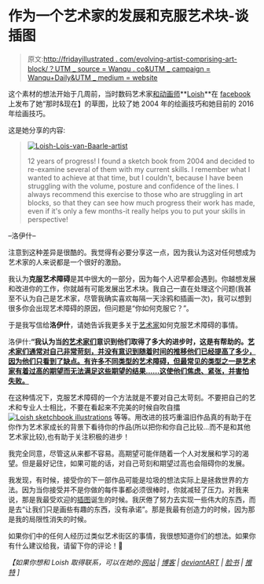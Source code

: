 # 作为一个艺术家的发展和克服艺术块-谈插图

> 原文:[http://fridayillustrated . com/evolving-artist-comprising-art-block/？UTM _ source = Wanqu . co&UTM _ campaign = Wanqu+Daily&UTM _ medium = website](http://fridayillustrated.com/evolving-artist-overcoming-art-block/?utm_source=wanqu.co&utm_campaign=Wanqu+Daily&utm_medium=website)

这个素材的想法开始于几周前，当时数码艺术家[和动画师](https://amzn.to/2IW9Tia)**[Loish](https://talkillustration.com/interview-concept-artist-lois-van-baarle-loish/)**在 [facebook](https://www.facebook.com/loish.fans/posts/10157003772435048) 上发布了她“那时&现在】的草图，比较了她 2004 年的绘画技巧和她目前的 2016 年绘画技巧。

这是她分享的内容:

> [![Loish-Lois-van-Baarle-artist](../Images/8c1191a76b1bd3f03a1932384aed35a6.png)](https://talkillustration.com/wp-content/uploads/2016/07/loish-profile.png) 
> 
> 12 years of progress! I found a sketch book from 2004 and decided to re-examine several of them with my current skills. I remember what I wanted to achieve at that time, but I couldn't, because I have been struggling with the volume, posture and confidence of the lines. I always recommend this exercise to those who are struggling in art blocks, so that they can see how much progress their work has made, even if it's only a few months-it really helps you to put your skills in perspective!

–洛伊什–

注意到这种差异是很酷的。我觉得有必要分享这一点，因为我认为这对任何想成为艺术家的人来说都是一个很好的激励。

我认为**克服艺术障碍**是其中很大的一部分，因为每个人迟早都会遇到。你越想发展和改进你的工作，你就越有可能发展出艺术块。我自己一直在处理这个问题(我甚至不认为自己是艺术家，尽管我确实喜欢每隔一天涂鸦和插画一次)，我可以想到很多你会出现艺术障碍的原因，但问题是“你如何克服它？”。

于是我写信给**洛伊什**，请她告诉我更多关于[艺术家](https://amzn.to/2IW9Tia)如何克服艺术障碍的事情。

洛伊什:**“我认为当[的艺术家们](https://amzn.to/2IW9Tia)意识到他们取得了多大的进步时，这是有帮助的。[艺术家们通常对自己非常苛刻，并没有意识到随着时间的推移他们已经提高了多少，因为他们只看到了缺点。有许多不同类型的艺术障碍，但最常见的类型之一是艺术家有着过高的期望而无法满足这些期望的结果……这使他们焦虑、紧张，并害怕失败。](https://amzn.to/2IW9Tia)**

在这种情况下，克服艺术障碍的一个方法就是不要对自己太苛刻。不要把自己的艺术和专业人士相比，不要在看起来不完美的时候自吹自擂 [![Loish sketchbook illustrations](../Images/27526d4f370b4903f4450cfc98a7012b.png)](https://talkillustration.com/wp-content/uploads/2016/07/1.png) 等等。用改进的技巧重温旧作品真的有助于在你作为艺术家成长的背景下看待你的作品(所以把你和你自己比较…而不是和其他艺术家比较),也有助于关注积极的进步！

我完全同意，尽管这从来都不容易。高期望可能伴随着一个人对发展和学习的渴望。但是最好记住，如果可能的话，对自己苛刻和期望过高也会阻碍你的发展。

我发现，有时候，接受你的下一部作品可能是垃圾的想法实际上是拯救世界的方法。因为当你接受并不是你做的每件事都必须很棒时，你就减轻了压力。对我来说，那是我最受欢迎的[插图](https://amzn.to/2HaRbAH)诞生的时候。我厌倦了努力去实现一些伟大的东西，而是去“让我们只是画些有趣的东西，没有承诺”。那是我最有创造力的时候，因为那是我的局限性消失的时候。

如果你们中的任何人经历过类似艺术街区的事情，我很想知道你们的想法。如果你有什么建议给我，请留下你的评论！🙂

*【如果你想和 Loish 取得联系，可以在她的:[网站](http://loish.net/) | [博客](http://blog.loish.net/) | [deviantART](https://loish.deviantart.com/) | [脸书](https://www.facebook.com/loish.fans) | [推特](https://twitter.com/loishh) ]*